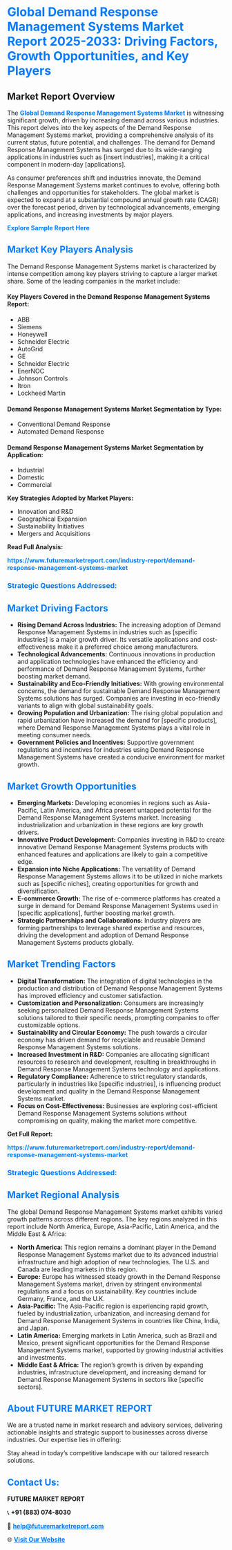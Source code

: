<h1 style="color: #007BFF;">Global Demand Response Management Systems Market Report 2025-2033: Driving Factors, Growth Opportunities, and Key Players</h1>

<section id="overview">
<h2>Market Report Overview</h2>
<p>The <a href="https://www.futuremarketreport.com/industry-report/demand-response-management-systems-market" style="color: #007BFF; text-decoration: none;"><strong>Global Demand Response Management Systems Market</strong></a> is witnessing significant growth, driven by increasing demand across various industries. This report delves into the key aspects of the Demand Response Management Systems market, providing a comprehensive analysis of its current status, future potential, and challenges. The demand for Demand Response Management Systems has surged due to its wide-ranging applications in industries such as [insert industries], making it a critical component in modern-day [applications].</p>
<p>As consumer preferences shift and industries innovate, the Demand Response Management Systems market continues to evolve, offering both challenges and opportunities for stakeholders. The global market is expected to expand at a substantial compound annual growth rate (CAGR) over the forecast period, driven by technological advancements, emerging applications, and increasing investments by major players.</p>
</section>

<section id="overview">
<p><a href="https://www.futuremarketreport.com/request-sample/reportId=108466" style="color: #007BFF; text-decoration: none;"><strong>Explore Sample Report Here</strong></a></p>
</section>

<section id="key-players">
<h2 style="color: #007BFF;">Market Key Players Analysis</h2>
<p>The Demand Response Management Systems market is characterized by intense competition among key players striving to capture a larger market share. Some of the leading companies in the market include:</p>
<h4>Key Players Covered in the Demand Response Management Systems Report:</h4>
<ul><li>ABB</li><li>Siemens</li><li>Honeywell</li><li>Schneider Electric</li><li>AutoGrid</li><li>GE</li><li>Schneider Electric</li><li>EnerNOC</li><li>Johnson Controls</li><li>Itron</li><li>Lockheed Martin</li></ul>
<h4>Demand Response Management Systems Market Segmentation by Type:</h4>
<ul><li>Conventional Demand Response</li><li>Automated Demand Response</li></ul>

<h4>Demand Response Management Systems Market Segmentation by Application:</h4>
<ul><li>Industrial</li><li>Domestic</li><li>Commercial</li></ul>
<p><strong>Key Strategies Adopted by Market Players:</strong></p>
<ul>
<li>Innovation and R&D</li>
<li>Geographical Expansion</li>
<li>Sustainability Initiatives</li>
<li>Mergers and Acquisitions</li>
</ul>
</section>

<section>
<p><strong>Read Full Analysis: </strong></p><a href="https://www.futuremarketreport.com/industry-report/demand-response-management-systems-market" style="color: #007BFF; text-decoration: none;"><strong>https://www.futuremarketreport.com/industry-report/demand-response-management-systems-market</strong></a>
<h3 style="color: #007BFF;">Strategic Questions Addressed:</h3>
</section>

<section id="driving-factors">
<h2 style="color: #007BFF;">Market Driving Factors</h2>
<ul>
<li><strong>Rising Demand Across Industries:</strong> The increasing adoption of Demand Response Management Systems in industries such as [specific industries] is a major growth driver. Its versatile applications and cost-effectiveness make it a preferred choice among manufacturers.</li>
<li><strong>Technological Advancements:</strong> Continuous innovations in production and application technologies have enhanced the efficiency and performance of Demand Response Management Systems, further boosting market demand.</li>
<li><strong>Sustainability and Eco-Friendly Initiatives:</strong> With growing environmental concerns, the demand for sustainable Demand Response Management Systems solutions has surged. Companies are investing in eco-friendly variants to align with global sustainability goals.</li>
<li><strong>Growing Population and Urbanization:</strong> The rising global population and rapid urbanization have increased the demand for [specific products], where Demand Response Management Systems plays a vital role in meeting consumer needs.</li>
<li><strong>Government Policies and Incentives:</strong> Supportive government regulations and incentives for industries using Demand Response Management Systems have created a conducive environment for market growth.</li>
</ul>
</section>

<section id="growth-opportunities">
<h2 style="color: #007BFF;">Market Growth Opportunities</h2>
<ul>
<li><strong>Emerging Markets:</strong> Developing economies in regions such as Asia-Pacific, Latin America, and Africa present untapped potential for the Demand Response Management Systems market. Increasing industrialization and urbanization in these regions are key growth drivers.</li>
<li><strong>Innovative Product Development:</strong> Companies investing in R&D to create innovative Demand Response Management Systems products with enhanced features and applications are likely to gain a competitive edge.</li>
<li><strong>Expansion into Niche Applications:</strong> The versatility of Demand Response Management Systems allows it to be utilized in niche markets such as [specific niches], creating opportunities for growth and diversification.</li>
<li><strong>E-commerce Growth:</strong> The rise of e-commerce platforms has created a surge in demand for Demand Response Management Systems used in [specific applications], further boosting market growth.</li>
<li><strong>Strategic Partnerships and Collaborations:</strong> Industry players are forming partnerships to leverage shared expertise and resources, driving the development and adoption of Demand Response Management Systems products globally.</li>
</ul>
</section>

<section id="trending-factors">
<h2 style="color: #007BFF;">Market Trending Factors</h2>
<ul>
<li><strong>Digital Transformation:</strong> The integration of digital technologies in the production and distribution of Demand Response Management Systems has improved efficiency and customer satisfaction.</li>
<li><strong>Customization and Personalization:</strong> Consumers are increasingly seeking personalized Demand Response Management Systems solutions tailored to their specific needs, prompting companies to offer customizable options.</li>
<li><strong>Sustainability and Circular Economy:</strong> The push towards a circular economy has driven demand for recyclable and reusable Demand Response Management Systems solutions.</li>
<li><strong>Increased Investment in R&D:</strong> Companies are allocating significant resources to research and development, resulting in breakthroughs in Demand Response Management Systems technology and applications.</li>
<li><strong>Regulatory Compliance:</strong> Adherence to strict regulatory standards, particularly in industries like [specific industries], is influencing product development and quality in the Demand Response Management Systems market.</li>
<li><strong>Focus on Cost-Effectiveness:</strong> Businesses are exploring cost-efficient Demand Response Management Systems solutions without compromising on quality, making the market more competitive.</li>
</ul>
</section>

<section>
<p><strong>Get Full Report: </strong></p><a href="https://www.futuremarketreport.com/industry-report/demand-response-management-systems-market" style="color: #007BFF; text-decoration: none;"><strong>https://www.futuremarketreport.com/industry-report/demand-response-management-systems-market</strong></a>
<h3 style="color: #007BFF;">Strategic Questions Addressed:</h3>
</section>


<section id="regional-analysis">
<h2 style="color: #007BFF;">Market Regional Analysis</h2>
<p>The global Demand Response Management Systems market exhibits varied growth patterns across different regions. The key regions analyzed in this report include North America, Europe, Asia-Pacific, Latin America, and the Middle East & Africa:</p>
<ul>
<li><strong>North America:</strong> This region remains a dominant player in the Demand Response Management Systems market due to its advanced industrial infrastructure and high adoption of new technologies. The U.S. and Canada are leading markets in this region.</li>
<li><strong>Europe:</strong> Europe has witnessed steady growth in the Demand Response Management Systems market, driven by stringent environmental regulations and a focus on sustainability. Key countries include Germany, France, and the U.K.</li>
<li><strong>Asia-Pacific:</strong> The Asia-Pacific region is experiencing rapid growth, fueled by industrialization, urbanization, and increasing demand for Demand Response Management Systems in countries like China, India, and Japan.</li>
<li><strong>Latin America:</strong> Emerging markets in Latin America, such as Brazil and Mexico, present significant opportunities for the Demand Response Management Systems market, supported by growing industrial activities and investments.</li>
<li><strong>Middle East & Africa:</strong> The region’s growth is driven by expanding industries, infrastructure development, and increasing demand for Demand Response Management Systems in sectors like [specific sectors].</li>
</ul>
</section>

<footer>
<h2 style="color: #007BFF;">About FUTURE MARKET REPORT</h2>
<p>We are a trusted name in market research and advisory services, delivering actionable insights and strategic support to businesses across diverse industries. Our expertise lies in offering:</p>

<p>Stay ahead in today’s competitive landscape with our tailored research solutions.</p>

<h2 style="color: #007BFF;">Contact Us:</h2>
<p><strong>FUTURE MARKET REPORT</strong></p>
<p>📞 <strong>+91 (883) 074-8030</strong></p>
<p>📧 <strong><a href="mailto:help@futuremarketreport.com" style="color: #007BFF;">help@futuremarketreport.com</a></strong></p>
<p>🌐 <strong><a href="https://www.futuremarketreport.com/" style="color: #007BFF;">Visit Our Website</a></strong></p>
</footer>